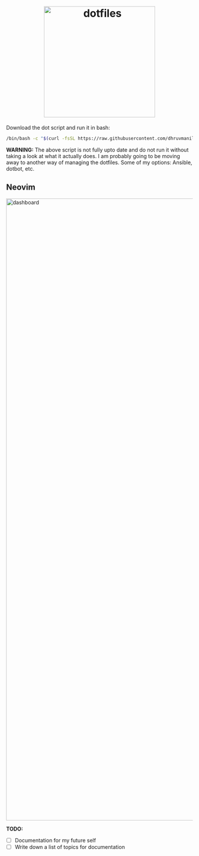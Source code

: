 <h1 align="center">

<img alt="dotfiles" width=300 src="https://camo.githubusercontent.com/1b1a8b1dca974e2949a1bef313dd439754f71bec9bfaafe434fca84b4e7db8d3/68747470733a2f2f63646e2e7261776769742e636f6d2f64617669646f736f6d657468696e672f646f7466696c65732f6d61737465722f6d6574612f646f7466696c65732d6c6f676f2e706e67">

</h1>

Download the dot script and run it in bash:

```bash
/bin/bash -c "$(curl -fsSL https://raw.githubusercontent.com/dhruvmanila/dotfiles/master/bin/dot)"
```

**WARNING:** The above script is not fully upto date and do not run it without taking a look at what it actually does. I am probably going to be moving away to another way of managing the dotfiles. Some of my options: Ansible, dotbot, etc.

## Neovim

<img width="1680" alt="dashboard" src="https://user-images.githubusercontent.com/67177269/117054208-7dc80880-ad37-11eb-83c2-8a7204d0cf02.png">

**TODO:**

- [ ] Documentation for my future self
- [ ] Write down a list of topics for documentation
